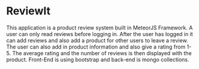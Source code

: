 # ReviewIt

This application is a product review system built in MeteorJS Framework. A user can only read reviews before logging in. After the user has
logged in it can add reviews and also add a product for other users to leave a review. The user can also add in product information and also give a rating from 1-5.
The average rating and the number of reviews is then displayed with the product. 
Front-End is using bootstrap and back-end is mongo collections.
